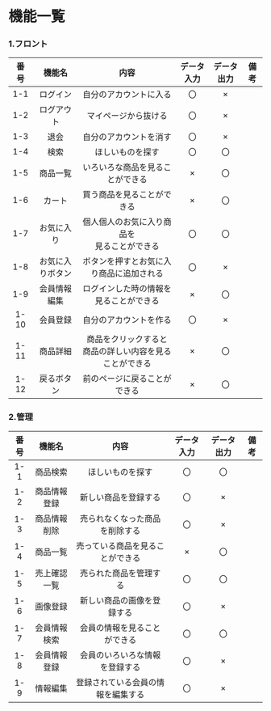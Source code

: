 # 機能一覧

### 1.フロント
|番号|機能名|内容|データ入力|データ出力|備考|
|:---:|:---:|:---:|:---:|:---:|:---:|
|1-1|ログイン|自分のアカウントに入る|〇|×||
|1-2|ログアウト|マイページから抜ける|〇|×||
|1-3|退会|自分のアカウントを消す|〇|×||
|1-4|検索|ほしいものを探す|〇|〇||
|1-5|商品一覧|いろいろな商品を見ることができる|×|〇||
|1-6|カート|買う商品を見ることができる|×|〇||
|1-7|お気に入り|個人個人のお気に入り商品を<br>見ることができる|〇|〇||
|1-8|お気に入りボタン|ボタンを押すとお気に入り商品に追加される|〇|×||
|1-9|会員情報編集|ログインした時の情報を見ることができる|×|〇|
|1-10|会員登録|自分のアカウントを作る|〇|×||
|1-11|商品詳細|商品をクリックすると<br>商品の詳しい内容を見ることができる|×|〇||
|1-12|戻るボタン|前のページに戻ることができる|×|〇|

### 2.管理
|番号|機能名|内容|データ入力|データ出力|備考|
|:---:|:---:|:---:|:---:|:---:|:---:|
|1-1|商品検索|ほしいものを探す|〇|〇||
|1-2|商品情報登録|新しい商品を登録する|〇|×||
|1-3|商品情報削除|売られなくなった商品を削除する|〇|×||
|1-4|商品一覧|売っている商品を見ることができる|×|〇||
|1-5|売上確認一覧|売られた商品を管理する|〇|〇||
|1-6|画像登録|新しい商品の画像を登録する|〇|×||
|1-7|会員情報検索|会員の情報を見ることができる|〇|〇||
|1-8|会員情報登録|会員のいろいろな情報を登録する|〇|×||
|1-9|情報編集|登録されている会員の情報を編集する|〇|×||
